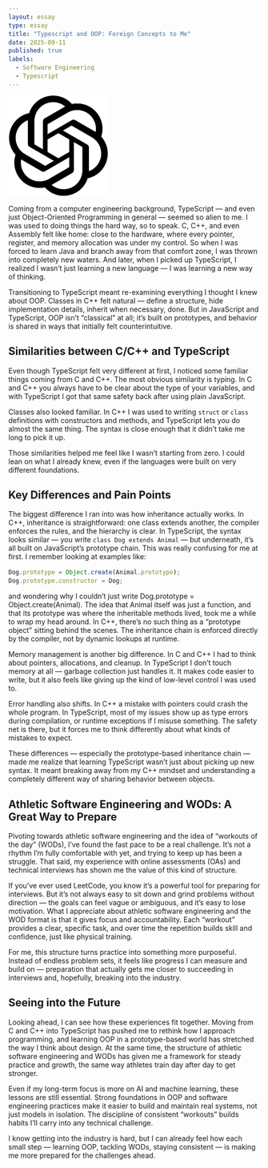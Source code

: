 ```yaml
---
layout: essay
type: essay
title: "Typescript and OOP: Foreign Concepts to Me"
date: 2025-09-11
published: true
labels:
  - Software Engineering
  - Typescript
---
```


<img width="200px" class="rounded float-start pe-4" src="../img/tools/chatgptlogo.png">

Coming from a computer engineering background, TypeScript — and even just Object-Oriented Programming in general — seemed so alien to me. I was used to doing things the hard way, so to speak. C, C++, and even Assembly felt like home: close to the hardware, where every pointer, register, and memory allocation was under my control. So when I was forced to learn Java and branch away from that comfort zone, I was thrown into completely new waters. And later, when I picked up TypeScript, I realized I wasn’t just learning a new language — I was learning a new way of thinking.  

Transitioning to TypeScript meant re-examining everything I thought I knew about OOP. Classes in C++ felt natural — define a structure, hide implementation details, inherit when necessary, done. But in JavaScript and TypeScript, OOP isn’t “classical” at all; it’s built on prototypes, and behavior is shared in ways that initially felt counterintuitive.  

## Similarities between C/C++ and TypeScript

Even though TypeScript felt very different at first, I noticed some familiar things coming from C and C++. The most obvious similarity is typing. In C and C++ you always have to be clear about the type of your variables, and with TypeScript I got that same safety back after using plain JavaScript.  

Classes also looked familiar. In C++ I was used to writing `struct` or `class` definitions with constructors and methods, and TypeScript lets you do almost the same thing. The syntax is close enough that it didn’t take me long to pick it up.  

Those similarities helped me feel like I wasn’t starting from zero. I could lean on what I already knew, even if the languages were built on very different foundations.

## Key Differences and Pain Points

The biggest difference I ran into was how inheritance actually works. In C++, inheritance is straightforward: one class extends another, the compiler enforces the rules, and the hierarchy is clear. In TypeScript, the syntax looks similar — you write `class Dog extends Animal` — but underneath, it’s all built on JavaScript’s prototype chain. This was really confusing for me at first. I remember looking at examples like:

```javascript
Dog.prototype = Object.create(Animal.prototype);
Dog.prototype.constructor = Dog;
```

and wondering why I couldn’t just write Dog.prototype = Object.create(Animal). The idea that Animal itself was just a function, and that its prototype was where the inheritable methods lived, took me a while to wrap my head around. In C++, there’s no such thing as a “prototype object” sitting behind the scenes. The inheritance chain is enforced directly by the compiler, not by dynamic lookups at runtime.

Memory management is another big difference. In C and C++ I had to think about pointers, allocations, and cleanup. In TypeScript I don’t touch memory at all — garbage collection just handles it. It makes code easier to write, but it also feels like giving up the kind of low-level control I was used to.

Error handling also shifts. In C++ a mistake with pointers could crash the whole program. In TypeScript, most of my issues show up as type errors during compilation, or runtime exceptions if I misuse something. The safety net is there, but it forces me to think differently about what kinds of mistakes to expect.

These differences — especially the prototype-based inheritance chain — made me realize that learning TypeScript wasn’t just about picking up new syntax. It meant breaking away from my C++ mindset and understanding a completely different way of sharing behavior between objects.

## Athletic Software Engineering and WODs: A Great Way to Prepare

Pivoting towards athletic software engineering and the idea of “workouts of the day” (WODs), I’ve found the fast pace to be a real challenge. It’s not a rhythm I’m fully comfortable with yet, and trying to keep up has been a struggle. That said, my experience with online assessments (OAs) and technical interviews has shown me the value of this kind of structure.  

If you’ve ever used LeetCode, you know it’s a powerful tool for preparing for interviews. But it’s not always easy to sit down and grind problems without direction — the goals can feel vague or ambiguous, and it’s easy to lose motivation. What I appreciate about athletic software engineering and the WOD format is that it gives focus and accountability. Each “workout” provides a clear, specific task, and over time the repetition builds skill and confidence, just like physical training.  

For me, this structure turns practice into something more purposeful. Instead of endless problem sets, it feels like progress I can measure and build on — preparation that actually gets me closer to succeeding in interviews and, hopefully, breaking into the industry.

## Seeing into the Future

Looking ahead, I can see how these experiences fit together. Moving from C and C++ into TypeScript has pushed me to rethink how I approach programming, and learning OOP in a prototype-based world has stretched the way I think about design. At the same time, the structure of athletic software engineering and WODs has given me a framework for steady practice and growth, the same way athletes train day after day to get stronger. 

Even if my long-term focus is more on AI and machine learning, these lessons are still essential. Strong foundations in OOP and software engineering practices make it easier to build and maintain real systems, not just models in isolation. The discipline of consistent “workouts” builds habits I’ll carry into any technical challenge.  

I know getting into the industry is hard, but I can already feel how each small step — learning OOP, tackling WODs, staying consistent — is making me more prepared for the challenges ahead.

